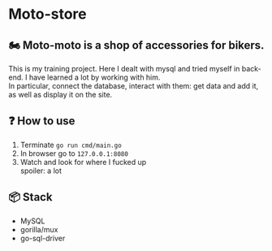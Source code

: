 # Moto-store
## 🏍️ Moto-moto is a shop of accessories for bikers.

<p>
This is my training project. Here I dealt with mysql and tried myself in back-end. I have learned a lot by working with him.
<br>
In particular, connect the database, interact with them: get data and add it, as well as display it on the site.
</p>

## ❓ How to use
<p>
    <ol>
        <li>Terminate <code>go run cmd/main.go</code></li>
        <li>In browser go to <code>127.0.0.1:8080</code></li>
        <li>Watch and look for where I fucked up</li>
      spoiler: a lot
    </ol>
</p>

## 📦 Stack
<ul>
    <li>MySQL</li>
    <li>gorilla/mux</li>
    <li>go-sql-driver</li>
</ul>
